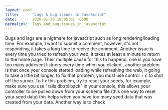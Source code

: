 ```yaml
---
layout: post
title:      "Lags & bug issues in JavaScript"
date:       2020-01-20 18:05:01 -0500
permalink:  lags_and_bug_issues_in_javascript
---
```



Bugs and lags are a nigtmare for javascript such as long rendering/loading time. For example, I want to submit a comment, however, it's not responding, it takes a long time to recive the comment. Another issue is every time you tried to refresh your web, it takes at least a minute to return to the home page. Their multiple cause for this to happend, one is you have too many addevent listners every time when you clicked , another problem is that once your console started loading while refreshing the web, it going to take a little bit longer, to fix that problem, you must use control + c to shut off the surver. To fix this problem, try to reset your seeds, for example, make sure you use "rails db:rollback" in your console, this allows your controller to be pulled down from your schema file (this one way to reset your seed data) this helps when you have too many seed data that was created from your data. Another way is to check 
